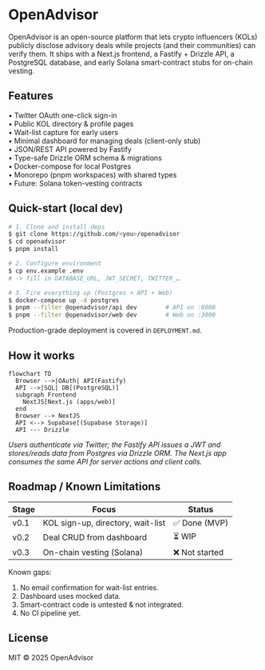 # OpenAdvisor

OpenAdvisor is an open-source platform that lets crypto influencers (KOLs) publicly disclose advisory deals while projects (and their communities) can verify them. It ships with a Next.js frontend, a Fastify + Drizzle API, a PostgreSQL database, and early Solana smart-contract stubs for on-chain vesting.

## Features

• Twitter OAuth one-click sign-in  
• Public KOL directory & profile pages  
• Wait-list capture for early users  
• Minimal dashboard for managing deals (client-only stub)  
• JSON/REST API powered by Fastify  
• Type-safe Drizzle ORM schema & migrations  
• Docker-compose for local Postgres  
• Monorepo (pnpm workspaces) with shared types  
• Future: Solana token-vesting contracts

## Quick-start (local dev)

```bash
# 1. Clone and install deps
$ git clone https://github.com/<you>/openadvisor
$ cd openadvisor
$ pnpm install

# 2. Configure environment
$ cp env.example .env
# -> fill in DATABASE_URL, JWT_SECRET, TWITTER_…

# 3. Fire everything up (Postgres + API + Web)
$ docker-compose up -d postgres
$ pnpm --filter @openadvisor/api dev        # API on :8080
$ pnpm --filter @openadvisor/web dev        # Web on :3000
```

Production-grade deployment is covered in `DEPLOYMENT.md`.

## How it works

```mermaid
flowchart TD
  Browser -->|OAuth| API(Fastify)
  API -->|SQL| DB[(PostgreSQL)]
  subgraph Frontend
    NextJS[Next.js (apps/web)]
  end
  Browser --> NextJS
  API <--> Supabase[(Supabase Storage)]
  API --- Drizzle
```

_Users authenticate via Twitter; the Fastify API issues a JWT and stores/reads data from Postgres via Drizzle ORM. The Next.js app consumes the same API for server actions and client calls._

## Roadmap / Known Limitations

| Stage | Focus                             | Status         |
| ----- | --------------------------------- | -------------- |
| v0.1  | KOL sign-up, directory, wait-list | ✅ Done (MVP)  |
| v0.2  | Deal CRUD from dashboard          | ⏳ WIP         |
| v0.3  | On-chain vesting (Solana)         | ❌ Not started |

Known gaps:

1. No email confirmation for wait-list entries.
2. Dashboard uses mocked data.
3. Smart-contract code is untested & not integrated.
4. No CI pipeline yet.

## License

MIT © 2025 OpenAdvisor
